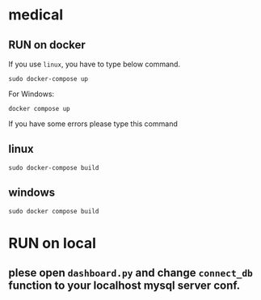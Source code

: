 # medical
## RUN on docker

If you use `linux`, you have to type below command.


`sudo docker-compose up`


For Windows:

`docker compose up`


If you have some errors please type this command

## linux
`sudo docker-compose build`

## windows

`sudo docker compose build`


# RUN on local

## plese open `dashboard.py` and change `connect_db` function to your localhost mysql server conf.